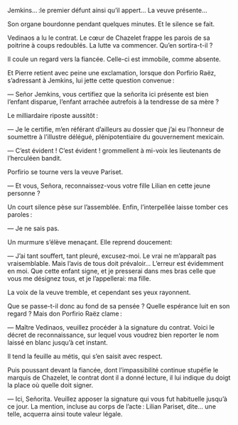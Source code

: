 Jemkins… :le premier défunt ainsi qu’il appert… La veuve présente…

Son organe bourdonne pendant quelques minutes. Et le silence se fait.

Vedinaos a lu le contrat. Le cœur de Chazelet frappe les parois de sa poitrine à coups redoublés. La lutte va commencer. Qu’en sortira-t-il ?

Il coule un regard vers la fiancée. Celle-ci est immobile, comme absente.

Et Pierre retient avec peine une exclamation, lorsque don Porfirio Raëz, s’adressant à Jemkins, lui jette cette question convenue :

— Señor Jemkins, vous certifiez que la señorita ici présente est bien l’enfant disparue, l’enfant arrachée autrefois à la tendresse de sa mère ?

Le milliardaire riposte aussitôt :

— Je le certifie, m’en référant d’ailleurs au dossier que j’ai eu l’honneur de soumettre à l’illustre délégué, plénipotentiaire du gouvernement mexicain.

— C’est évident ! C’est évident ! grommellent à mi-voix les lieutenants de l’herculéen bandit.

Porfirio se tourne vers la veuve Pariset.

— Et vous, Señora, reconnaissez-vous votre fille Lilian en cette jeune personne ?

Un court silence pèse sur l’assemblée. Enfin, l’interpellée laisse tomber ces paroles :

— Je ne sais pas.

Un murmure s’élève menaçant. Elle reprend doucement:

— J’ai tant souffert, tant pleuré, excusez-moi. Le vrai ne m’apparaît pas vraisemblable. Mais l’avis de tous doit prévaloir… L’erreur est évidemment en moi. Que cette enfant signe, et je presserai dans mes bras celle que vous me désignez tous, et je l’appellerai: ma fille.

La voix de la veuve tremble, et cependant ses yeux rayonnent.

Que se passe-t-il donc au fond de sa pensée ? Quelle espérance luit en son regard ? Mais don Porfirio Raëz clame :

— Maître Vedinaos, veuillez procéder à la signature du contrat. Voici le décret de reconnaissance, sur lequel vous voudrez bien reporter le nom laissé en blanc jusqu’à cet instant.

Il tend la feuille au métis, qui s’en saisit avec respect.

Puis poussant devant la fiancée, dont l’impassibilité continue stupéfie le marquis de Chazelet, le contrat dont il a donné lecture, il lui indique du doigt la place où quelle doit signer.

— Ici, Señorita. Veuillez apposer la signature qui vous fut habituelle jusqu’à ce jour. La mention, incluse au corps de l’acte : Lilian Pariset, dite… une telle, acquerra ainsi toute valeur légale.

